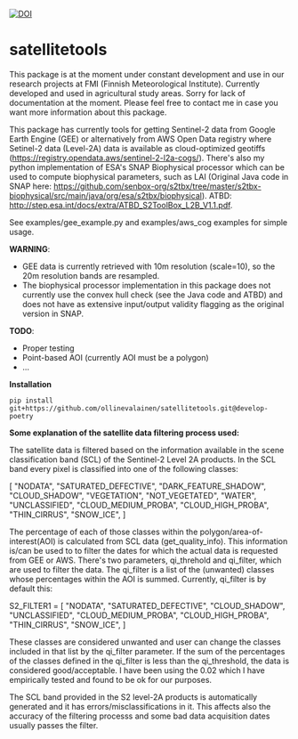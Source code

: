 [![DOI](https://zenodo.org/badge/270676132.svg)](https://zenodo.org/badge/latestdoi/270676132)

# satellitetools
This package is at the moment under constant development and use in our research projects at FMI (Finnish Meteorological Institute). Currently developed and used in agricultural study areas. Sorry for lack of documentation at the moment. Please feel free to contact me in case you want more information about this package.

This package has currently tools for getting Sentinel-2 data from Google Earth Engine (GEE) or alternatively from AWS Open Data registry where Setinel-2 data (Level-2A) data is available as cloud-optimized geotiffs (https://registry.opendata.aws/sentinel-2-l2a-cogs/). There's also my python implementation of ESA's SNAP Biophysical processor which can be used to compute biophysical parameters, such as LAI (Original Java code in SNAP here: https://github.com/senbox-org/s2tbx/tree/master/s2tbx-biophysical/src/main/java/org/esa/s2tbx/biophysical). ATBD: http://step.esa.int/docs/extra/ATBD_S2ToolBox_L2B_V1.1.pdf.

See examples/gee_example.py and examples/aws_cog examples for simple usage.

**WARNING**:
* GEE data is currently retrieved with 10m resolution (scale=10), so the 20m resolution bands are resampled.
* The biophysical processor implementation in this package does not currently use the convex hull check (see the Java code and ATBD) and does not have as extensive input/output validity flagging as the original version in SNAP.

**TODO**:
* Proper testing
* Point-based AOI (currently AOI must be a polygon)
* ...

**Installation**

```console
pip install git+https://github.com/ollinevalainen/satellitetools.git@develop-poetry
```


**Some explanation of the satellite data filtering process used:**

The satellite data is filtered based on the information available in the scene classification band (SCL) of the Sentinel-2 Level 2A products. 
In the SCL band every pixel is classified into one of the following classes: 

[
    "NODATA",
    "SATURATED_DEFECTIVE",
    "DARK_FEATURE_SHADOW",
    "CLOUD_SHADOW",
    "VEGETATION",
    "NOT_VEGETATED",
    "WATER",
    "UNCLASSIFIED",
    "CLOUD_MEDIUM_PROBA",
    "CLOUD_HIGH_PROBA",
    "THIN_CIRRUS",
    "SNOW_ICE",
]

The percentage of each of those classes within the polygon/area-of-interest(AOI) is calculated from SCL data (get_quality_info). This information is/can be used to to filter the dates for which the actual data is requested from GEE or AWS. There's two parameters, qi_threhold and qi_filter, which are used to filter the data. The qi_filter is a list of the (unwanted) classes whose percentages within the AOI is summed. Currently, qi_filter is by default this:

S2_FILTER1 = [
    "NODATA",
    "SATURATED_DEFECTIVE",
    "CLOUD_SHADOW",
    "UNCLASSIFIED",
    "CLOUD_MEDIUM_PROBA",
    "CLOUD_HIGH_PROBA",
    "THIN_CIRRUS",
    "SNOW_ICE",
]

These classes are considered unwanted and user can change the classes included in that list by the qi_filter parameter. If the sum of the percentages of the classes defined in the qi_filter is less than the qi_threshold, the data is considered good/acceptable. I have been using the 0.02 which I have empirically tested and found to be ok for our purposes.

The SCL band provided in the S2 level-2A products is automatically generated and it has errors/misclassifications in it. This affects also the accuracy of the filtering processs and some bad data acquisition dates usually passes the filter.
